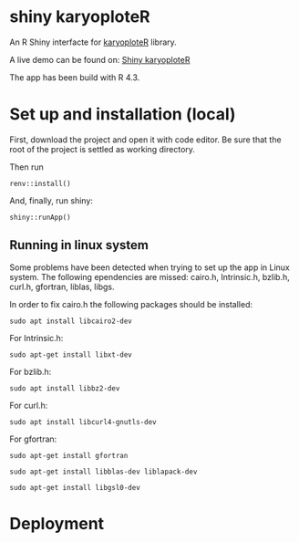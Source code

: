 # shiny karyoploteR

An R Shiny interfacte for <a href="http://bioconductor.org/packages/release/bioc/html/karyoploteR.html#:~:text=karyoploteR%20creates%20karyotype%20plots%20of,coordinates%20into%20the%20plot%20coordinates." target="_blank">karyoploteR</a> library.

A live demo can be found on: <a href="https://mcocam.shinyapps.io/karyo_1/" target="_blank">Shiny karyoploteR</a>

The app has been build with R 4.3.

# Set up and installation (local)

First, download the project and open it with code editor. Be sure that the root of the project is settled as working directory.

Then run 
```
renv::install()
```
  
And, finally, run shiny:
```
shiny::runApp()
```

## Running in linux system

Some problems have been detected when trying to set up the app in Linux system. The following ependencies are missed: cairo.h, Intrinsic.h, bzlib.h, curl.h, gfortran, liblas, libgs.

In order to fix cairo.h the following packages should be installed:

```
sudo apt install libcairo2-dev
```

For Intrinsic.h:

```
sudo apt-get install libxt-dev
```

For bzlib.h:

```
sudo apt install libbz2-dev
```

For curl.h:

```
sudo apt install libcurl4-gnutls-dev
```

For gfortran:

```
sudo apt-get install gfortran
```

```
sudo apt-get install libblas-dev liblapack-dev
```

```
sudo apt-get install libgsl0-dev
```


# Deployment
